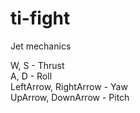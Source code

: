 # ti-fight
Jet mechanics

W, S - Thrust  
A, D - Roll  
LeftArrow, RightArrow - Yaw  
UpArrow, DownArrow - Pitch  
